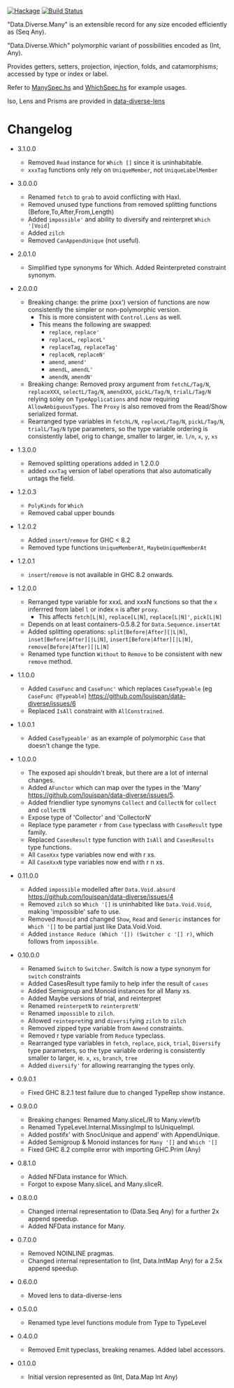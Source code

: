 [![Hackage](https://img.shields.io/hackage/v/data-diverse.svg)](https://hackage.haskell.org/package/data-diverse)
[![Build Status](https://secure.travis-ci.org/louispan/data-diverse.png?branch=master)](http://travis-ci.org/louispan/data-diverse)

"Data.Diverse.Many" is an extensible record for any size encoded efficiently as (Seq Any).

"Data.Diverse.Which" polymorphic variant of possibilities encoded as (Int, Any).

Provides getters, setters, projection, injection, folds, and catamorphisms;
accessed by type or index or label.

Refer to [ManySpec.hs](https://github.com/louispan/data-diverse/blob/master/test/Data/Diverse/ManySpec.hs) and [WhichSpec.hs](https://github.com/louispan/data-diverse/blob/master/test/Data/Diverse/WhichSpec.hs) for example usages.

Iso, Lens and Prisms are provided in [data-diverse-lens](http://hackage.haskell.org/package/data-diverse-lens)

# Changelog

* 3.1.0.0
  - Removed `Read` instance for `Which []` since it is uninhabitable.
  - `xxxTag` functions only rely on `UniqueMember`, not `UniqueLabelMember`

* 3.0.0.0
  - Renamed `fetch` to `grab` to avoid conflicting with Haxl.
  - Removed unused type functions from removed splitting functions (Before,To,After,From,Length)
  - Added `impossible'` and ability to diversify and reinterpret `Which '[Void]`
  - Added `zilch`
  - Removed `CanAppendUnique` (not useful).

* 2.0.1.0
  - Simplified type synonyms for Which. Added Reinterpreted constraint synonym.

* 2.0.0.0
  - Breaking change: the prime (xxx') version of functions are now consistently the simpler or non-polymorphic version.
    - This is more consistent with `Control.Lens` as well.
    - This means the following are swapped:
      - `replace`, `replace'`
      - `replaceL`, `replaceL'`
      - `replaceTag`, `replaceTag'`
      - `replaceN`, `replaceN'`
      - `amend`, `amend'`
      - `amendL`, `amendL'`
      - `amendN`, `amendN'`
  - Breaking change: Removed proxy argument from `fetchL/Tag/N`, `replaceXXX`, `selectL/Tag/N`, `amendXXX`, `pickL/Tag/N`, `trialL/Tag/N`
    relying soley on `TypeApplications` and now requiring `AllowAmbiguousTypes`.
    The `Proxy` is also removed from the Read/Show serialized format.
  - Rearranged type variables in `fetchL/N`, `replaceL/Tag/N`, `pickL/Tag/N`, `trialL/Tag/N` type parameters,
    so the type variable ordering is consistently label, orig to change, smaller to larger, ie. `l/n`, `x`, `y`, `xs`

* 1.3.0.0
  - Removed splitting operations added in 1.2.0.0
  - added `xxxTag` version of label operations that also automatically untags the field.

* 1.2.0.3
  - `PolyKinds` for `Which`
  - Removed cabal upper bounds

* 1.2.0.2
  - Added `insert`/`remove` for GHC < 8.2
  - Removed type functions `UniqueMemberAt`, `MaybeUniqueMemberAt`

* 1.2.0.1
  - `insert`/`remove` is not available in GHC 8.2 onwards.

* 1.2.0.0
  - Rerranged type variable for xxxL and xxxN functions so that the
    `x` inferrred from label `l` or index `n` is after `proxy`.
    - This affects `fetch[L|N]`, `replace[L|N]`, `replace[L|N]'`, `pick[L|N]`
  - Depends on at least containers-0.5.8.2 for `Data.Sequence.insertAt`
  - Added splitting operations: `split[Before|After][|L|N]`, `inset[Before|After][|L|N]`,
    `insert[Before|After][|L|N]`, `remove[Before|After][|L|N]`
  - Renamed type function `Without` to `Remove` to be consistent with new `remove` method.

* 1.1.0.0
  - Added `CaseFunc` and `CaseFunc'` which replaces `CaseTypeable` (eg `CaseFunc @Typeable`)
    <https://github.com/louispan/data-diverse/issues/6>
  - Replaced `IsAll` constraint with `AllConstrained`.

* 1.0.0.1
  - Added `CaseTypeable'` as an example of polymorphic `Case` that doesn't change the type.

* 1.0.0.0
  - The exposed api shouldn't break, but there are a lot of internal changes.
  - Added `AFunctor` which can map over the types in the 'Many'
    <https://github.com/louispan/data-diverse/issues/5>.
  - Added friendlier type synomyns `Collect` and `CollectN` for `collect` and `collectN`
  - Expose type of 'Collector' and 'CollectorN'
  - Replace type parameter `r` from `Case` typeclass with `CaseResult` type family.
  - Replaced `CasesResult` type function with `IsAll` and `CasesResults` type functions.
  - All `CaseXxx` type variables now end with r xs.
  - All `CaseXxxN` type variables now end with r n xs.

* 0.11.0.0
  - Added `impossible` modelled after `Data.Void.absurd`
    <https://github.com/louispan/data-diverse/issues/4>
  - Removed `zilch` so `Which '[]` is uninhabited like `Data.Void.Void`, making 'impossible' safe to use.
  - Removed `Monoid` and changed `Show`, `Read` and `Generic` instances for `Which '[]` to be partial
    just like Data.Void.Void.
  - Added `instance Reduce (Which '[]) (Switcher c '[] r)`, which follows from `impossible`.

* 0.10.0.0
  - Renamed `Switch` to `Switcher`. Switch is now a type synonym for `switch` constraints
  - Added CasesResult type family to help infer the result of `cases`
  - Added Semigroup and Monoid instances for all Many xs.
  - Added Maybe versions of trial, and reinterpret
  - Renamed `reinterpetN` to `reinterpretN'`
  - Renamed `impossible` to `zilch`.
  - Allowed `reintepret`ing and `diversify`ing `zilch` to `zilch`
  - Removed zipped type variable from `Amend` constraints.
  - Removed r type variable from `Reduce` typeclass.
  - Rearranged type variables in `fetch`, `replace`, `pick`, `trial`, `Diversify` type parameters,
    so the type variable ordering is consistently smaller to larger, ie. `x`, `xs`, `branch`, `tree`
  - Added `diversify'` for allowing rearranging the types only.

* 0.9.0.1
  - Fixed GHC 8.2.1 test failure due to changed TypeRep show instance.

* 0.9.0.0
  - Breaking changes: Renamed Many.sliceL/R to Many.viewf/b
  - Renamed TypeLevel.Internal.MissingImpl to IsUniqueImpl.
  - Added postifx' with SnocUnique and append' with AppendUnique.
  - Added Semigroup & Monoid instances for `Many '[]` and `Which '[]`
  - Fixed GHC 8.2 compile error with importing GHC.Prim (Any)

* 0.8.1.0
  - Added NFData instance for Which.
  - Forgot to expose Many.sliceL and Many.sliceR.

* 0.8.0.0
  - Changed internal representation to (Data.Seq Any) for a further 2x append speedup.
  - Added NFData instance for Many.

* 0.7.0.0
  - Removed NOINLINE pragmas.
  - Changed internal representation to (Int, Data.IntMap Any) for a 2.5x append speedup.

* 0.6.0.0
  - Moved lens to data-diverse-lens

* 0.5.0.0
  - Renamed type level functions module from Type to TypeLevel

* 0.4.0.0
  - Removed Emit typeclass, breaking renames. Added label accessors.

* 0.1.0.0
  - Initial version represented as (Int, Data.Map Int Any)
